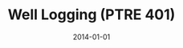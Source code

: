 ---
title: "Well Logging (PTRE 401)"
collection: teaching
type: "Course"
permalink: /teaching/well-logging-and-advanced-well-logging-ptre-401-ptre-587
venue: "University of North Dakota, Department of Energy and Petroleum Engineering"
date: 2014-01-01
location: "Grand Forks, ND, USA"
---